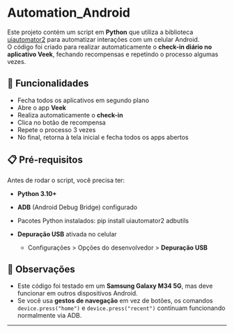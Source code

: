 # Automation_Android

Este projeto contém um script em **Python** que utiliza a biblioteca [uiautomator2](https://github.com/openatx/uiautomator2) para automatizar interações com um celular Android.  
O código foi criado para realizar automaticamente o **check-in diário no aplicativo Veek**, fechando recompensas e repetindo o processo algumas vezes.


## 🚀 Funcionalidades
- Fecha todos os aplicativos em segundo plano  
- Abre o app **Veek**  
- Realiza automaticamente o **check-in**  
- Clica no botão de recompensa  
- Repete o processo 3 vezes  
- No final, retorna à tela inicial e fecha todos os apps abertos  


## 📋 Pré-requisitos
Antes de rodar o script, você precisa ter:

- **Python 3.10+**  
- **ADB** (Android Debug Bridge) configurado  
- Pacotes Python instalados: 
  pip install uiautomator2 adbutils

- **Depuração USB** ativada no celular  
  - Configurações > Opções do desenvolvedor > **Depuração USB**

## 📱 Observações
- Este código foi testado em um **Samsung Galaxy M34 5G**, mas deve funcionar em outros dispositivos Android.  
- Se você usa **gestos de navegação** em vez de botões, os comandos `device.press("home")` e `device.press("recent")` continuam funcionando normalmente via ADB.  

---



